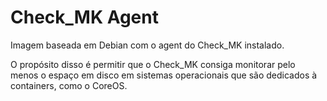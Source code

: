 # Check_MK Agent

Imagem baseada em Debian com o agent do Check_MK instalado.

O propósito disso é permitir que o Check_MK consiga monitorar pelo menos o espaço em disco em sistemas operacionais que são dedicados à containers, como o CoreOS.

